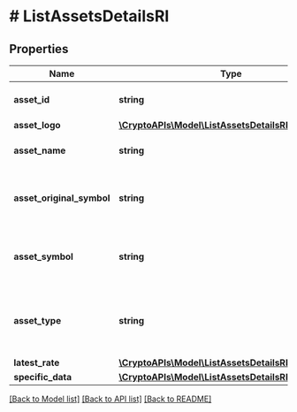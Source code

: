 # # ListAssetsDetailsRI

## Properties

Name | Type | Description | Notes
------------ | ------------- | ------------- | -------------
**asset_id** | **string** | Defines the unique ID of the specific asset. |
**asset_logo** | [**\CryptoAPIs\Model\ListAssetsDetailsRIAssetLogo**](ListAssetsDetailsRIAssetLogo.md) |  |
**asset_name** | **string** | Specifies the name of the asset in question. |
**asset_original_symbol** | **string** | Specifies the asset&#39;s original symbol as introduced by its founders. |
**asset_symbol** | **string** | Specifies the asset&#39;s unique symbol in the Crypto APIs listings. |
**asset_type** | **string** | Defines the type of the supported asset. This could be either \&quot;crypto\&quot; or \&quot;fiat\&quot;. |
**latest_rate** | [**\CryptoAPIs\Model\ListAssetsDetailsRILatestRate**](ListAssetsDetailsRILatestRate.md) |  |
**specific_data** | [**\CryptoAPIs\Model\ListAssetsDetailsRISpecificData**](ListAssetsDetailsRISpecificData.md) |  |

[[Back to Model list]](../../README.md#models) [[Back to API list]](../../README.md#endpoints) [[Back to README]](../../README.md)
